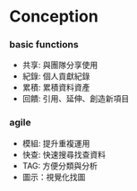 # Conception

### basic functions
- 共享: 與團隊分享使用
- 紀錄: 個人貢獻紀錄
- 累積: 累積資料資產
- 回饋: 引用、延伸、創造新項目


### agile
- 模組: 提升重複運用
- 快查: 快速搜尋找查資料
- TAG: 方便分類與分析
- 圖示：視覺化找圖

### 
